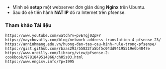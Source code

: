 - Mình sẽ **setup** một webserver đơn giản dùng **Nginx** trên Ubuntu.
- Sau đó sẽ tiến hành **NAT IP** đó ra Internet trên pfsense.

### Tham khảo Tài liệu
```
https://www.youtube.com/watch?v=pvETqj0ZpFY
https://maychuvatly.com/blog/network-address-translation-4-pfsense-23/
https://anninhmang.edu.vn/huong-dan-tao-cau-hinh-rule-trong-pfsense/
https://gist.github.com/rbaas293/55822fa5bf5c04dd94195519e6b4847e
https://www.oreilly.com/library/view/pfsense-2-cookbook/9781849514866/ch05s03.html
https://www.engisv.info/?p=1995
```



